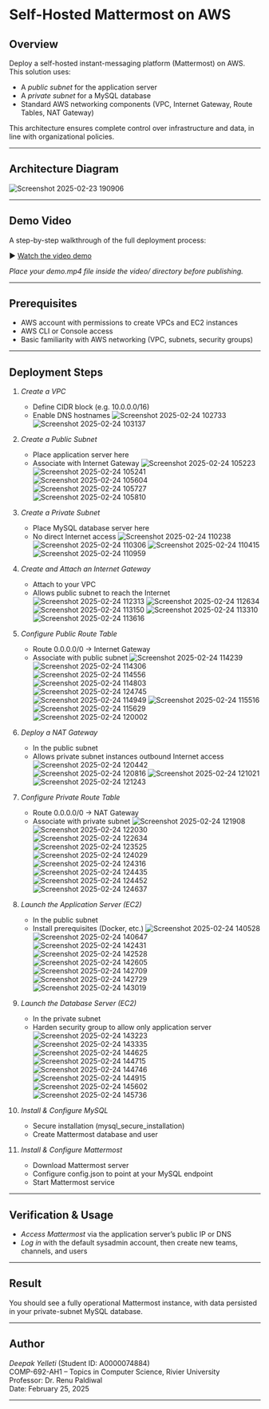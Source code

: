 # Self-Hosted Mattermost on AWS

## Overview
Deploy a self-hosted instant-messaging platform (Mattermost) on AWS. This solution uses:
- A *public subnet* for the application server  
- A *private subnet* for a MySQL database  
- Standard AWS networking components (VPC, Internet Gateway, Route Tables, NAT Gateway)  

This architecture ensures complete control over infrastructure and data, in line with organizational policies.

---

## Architecture Diagram
![Screenshot 2025-02-23 190906](https://github.com/user-attachments/assets/782a64e5-aec7-4d09-b294-f0dc93cb5672)

---

## Demo Video
A step-by-step walkthrough of the full deployment process:

▶ [Watch the video demo](video/demo.mp4)

*Place your demo.mp4 file inside the video/ directory before publishing.*

---

## Prerequisites
- AWS account with permissions to create VPCs and EC2 instances  
- AWS CLI or Console access  
- Basic familiarity with AWS networking (VPC, subnets, security groups)

---

## Deployment Steps

1. *Create a VPC*  
   - Define CIDR block (e.g. 10.0.0.0/16)  
   - Enable DNS hostnames
![Screenshot 2025-02-24 102733](https://github.com/user-attachments/assets/ed639f75-34e9-49d4-accf-474db6e38fce)
![Screenshot 2025-02-24 103137](https://github.com/user-attachments/assets/707f73d8-ab3b-41ef-b0bf-5e3418b6d210)

2. *Create a Public Subnet*  
   - Place application server here  
   - Associate with Internet Gateway
![Screenshot 2025-02-24 105223](https://github.com/user-attachments/assets/7b307f4f-a55a-4df9-9bb8-9163bd1a644a)
![Screenshot 2025-02-24 105241](https://github.com/user-attachments/assets/0ae453c8-e5b6-4571-99ff-44303b56b383)
![Screenshot 2025-02-24 105604](https://github.com/user-attachments/assets/d47a1c8d-4ea6-4e24-9dcc-976ba99210b9)
![Screenshot 2025-02-24 105727](https://github.com/user-attachments/assets/847d42fe-7ecf-4616-90ff-2c62ae18cda4)
![Screenshot 2025-02-24 105810](https://github.com/user-attachments/assets/2febc7f3-96ee-4c51-9f59-0ba48a366d03)

3. *Create a Private Subnet*  
   - Place MySQL database server here  
   - No direct Internet access
![Screenshot 2025-02-24 110238](https://github.com/user-attachments/assets/85846d1f-75c6-4025-acdc-f2773fac427b)
![Screenshot 2025-02-24 110306](https://github.com/user-attachments/assets/33c6735a-ac93-44c2-9e7a-089f333a7397)
![Screenshot 2025-02-24 110415](https://github.com/user-attachments/assets/ebd50f13-25ba-4138-a0d5-6e616bf90eb5)
![Screenshot 2025-02-24 110959](https://github.com/user-attachments/assets/48911f5c-15d8-41bc-b687-e86e022b3628)

4. *Create and Attach an Internet Gateway*  
   - Attach to your VPC  
   - Allows public subnet to reach the Internet
![Screenshot 2025-02-24 112313](https://github.com/user-attachments/assets/b10ffabb-cb87-4fd9-ab17-7ba244eaabaa)
![Screenshot 2025-02-24 112634](https://github.com/user-attachments/assets/4dc7773b-2398-4332-98d6-fc0deebbdfb1)
![Screenshot 2025-02-24 113150](https://github.com/user-attachments/assets/0cba5c47-86d4-44d6-966a-db709f8e9589)
![Screenshot 2025-02-24 113310](https://github.com/user-attachments/assets/10953c15-b528-41ec-9f5b-1697ff385f3d)
![Screenshot 2025-02-24 113616](https://github.com/user-attachments/assets/5a879f39-7065-468e-af5d-540bfc897180)

5. *Configure Public Route Table*  
   - Route 0.0.0.0/0 → Internet Gateway  
   - Associate with public subnet
![Screenshot 2025-02-24 114239](https://github.com/user-attachments/assets/96a5813b-a11c-4905-8739-f3ad6a889251)
![Screenshot 2025-02-24 114306](https://github.com/user-attachments/assets/7c6632d2-4318-4114-b551-fc2d44f246ed)
![Screenshot 2025-02-24 114556](https://github.com/user-attachments/assets/c5c6e121-509e-4dd2-bb07-ee0b8b09e87b)
![Screenshot 2025-02-24 114803](https://github.com/user-attachments/assets/ae561b6a-6d28-4126-80c8-8c64c92e3716)
![Screenshot 2025-02-24 124745](https://github.com/user-attachments/assets/c35b190a-5cc8-4376-85cf-2af1df613e41)
![Screenshot 2025-02-24 114949](https://github.com/user-attachments/assets/80abf638-397a-4f33-b535-6340e0276eff)
![Screenshot 2025-02-24 115516](https://github.com/user-attachments/assets/ca4956b6-0825-48d0-84ef-1374bec380bc)
![Screenshot 2025-02-24 115629](https://github.com/user-attachments/assets/0e2a8427-378d-4034-81fc-3858db622b8d)
![Screenshot 2025-02-24 120002](https://github.com/user-attachments/assets/609f5174-80f4-4a0d-8d8e-94391eda8a4a)

6. *Deploy a NAT Gateway*  
   - In the public subnet  
   - Allows private subnet instances outbound Internet access
![Screenshot 2025-02-24 120442](https://github.com/user-attachments/assets/91b42793-cd39-4a00-a9e3-b1cdf6b4a9c5)
![Screenshot 2025-02-24 120816](https://github.com/user-attachments/assets/bbb34985-2370-488e-bd31-612bdec8f66e)
![Screenshot 2025-02-24 121021](https://github.com/user-attachments/assets/3dac038a-6dd7-470e-bcdc-19a606b9ca43)
![Screenshot 2025-02-24 121243](https://github.com/user-attachments/assets/a846c2c5-8ae2-495e-841e-5f868a93cb18)

7. *Configure Private Route Table*  
   - Route 0.0.0.0/0 → NAT Gateway  
   - Associate with private subnet
![Screenshot 2025-02-24 121908](https://github.com/user-attachments/assets/30da0888-e772-455a-87dc-86b9aaf3be76)
![Screenshot 2025-02-24 122030](https://github.com/user-attachments/assets/5e7b53fe-27e7-410e-84e6-5875b382eb62)
![Screenshot 2025-02-24 122634](https://github.com/user-attachments/assets/a4580e73-6a4c-4bf7-afb8-f57814cec8bb)
![Screenshot 2025-02-24 123525](https://github.com/user-attachments/assets/5b59c068-201f-4f10-a03a-1a59dc108978)
![Screenshot 2025-02-24 124029](https://github.com/user-attachments/assets/2d42fd66-ec7a-47c0-83fb-9aa442e7f015)
![Screenshot 2025-02-24 124316](https://github.com/user-attachments/assets/609b878a-7492-4d39-8384-13044fb4e4e3)
![Screenshot 2025-02-24 124435](https://github.com/user-attachments/assets/dbce2b40-6255-4d0b-8374-5bf42667da4e)
![Screenshot 2025-02-24 124452](https://github.com/user-attachments/assets/176c0d01-dac2-40fb-afee-da892c5d1262)
![Screenshot 2025-02-24 124637](https://github.com/user-attachments/assets/acbfb0be-092b-42f0-b059-06c0c8fec46c)

8. *Launch the Application Server (EC2)*  
   - In the public subnet  
   - Install prerequisites (Docker, etc.)
![Screenshot 2025-02-24 140528](https://github.com/user-attachments/assets/45fe48b6-8afc-4a5b-90d9-1303b97f89cc)
![Screenshot 2025-02-24 140647](https://github.com/user-attachments/assets/f21b09dd-fe1b-464b-96fb-a932dabef558)
![Screenshot 2025-02-24 142431](https://github.com/user-attachments/assets/efa17d9d-1bdc-4365-9af6-400cdf15a08c)
![Screenshot 2025-02-24 142528](https://github.com/user-attachments/assets/a04e67a1-072e-4e2c-8108-ebbc34567076)
![Screenshot 2025-02-24 142605](https://github.com/user-attachments/assets/f7b73609-5a2c-4040-8e1a-ac90a252eef5)
![Screenshot 2025-02-24 142709](https://github.com/user-attachments/assets/9f5658f2-ce0a-4e24-8be2-a8cb432752a1)
![Screenshot 2025-02-24 142729](https://github.com/user-attachments/assets/963374fb-6087-4618-a3da-fb4022c369ee)
![Screenshot 2025-02-24 143019](https://github.com/user-attachments/assets/05024d10-c6dc-4538-aaf7-1bcae8e638d0)

9. *Launch the Database Server (EC2)*  
   - In the private subnet  
   - Harden security group to allow only application server
![Screenshot 2025-02-24 143223](https://github.com/user-attachments/assets/1c469b16-0d9d-4b26-afe6-86fcbd84401d)
![Screenshot 2025-02-24 143335](https://github.com/user-attachments/assets/a59aaaee-971c-4392-969e-7300198434dc)
![Screenshot 2025-02-24 144625](https://github.com/user-attachments/assets/ab664d01-384e-46ec-8725-802defb9c373)
![Screenshot 2025-02-24 144715](https://github.com/user-attachments/assets/feb60311-bc63-47cf-9f42-d65e06422ef4)
![Screenshot 2025-02-24 144746](https://github.com/user-attachments/assets/521aa064-2e9b-4705-9a3b-6a46da42987f)
![Screenshot 2025-02-24 144915](https://github.com/user-attachments/assets/299edc5b-36e5-4d57-acae-fce2c1279b74)
![Screenshot 2025-02-24 145602](https://github.com/user-attachments/assets/9db52461-8adf-453b-93c3-3065c951fef1)
![Screenshot 2025-02-24 145736](https://github.com/user-attachments/assets/25dede31-bd80-41a7-8910-0459b3484d7f)

10. *Install & Configure MySQL*  
    - Secure installation (mysql_secure_installation)  
    - Create Mattermost database and user

11. *Install & Configure Mattermost*  
    - Download Mattermost server  
    - Configure config.json to point at your MySQL endpoint  
    - Start Mattermost service

---

## Verification & Usage
- *Access Mattermost* via the application server’s public IP or DNS  
- *Log in* with the default sysadmin account, then create new teams, channels, and users  

---

## Result
You should see a fully operational Mattermost instance, with data persisted in your private-subnet MySQL database.  

---

## Author
*Deepak Yelleti* (Student ID: A0000074884)  
COMP-692-AH1 – Topics in Computer Science, Rivier University  
Professor: Dr. Renu Paldiwal  
Date: February 25, 2025

---
